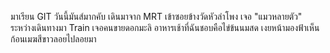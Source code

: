 ﻿มาเรียน GIT วันนี้มันส์มากคับ
เดินมาจาก MRT เข้าซอยข้างวัดหัวลำโพง เจอ "แมวหลายตัว"
ระหว่างเดินทางมา Train เจอคนขายดอกมะลิ
อาหารเช้าที่ฉันชอบคือไข่ข้นนมสด
เงยหน้ามองฟ้าเห็นก้อนเมฆสีขาวลอยไปลอยมา

